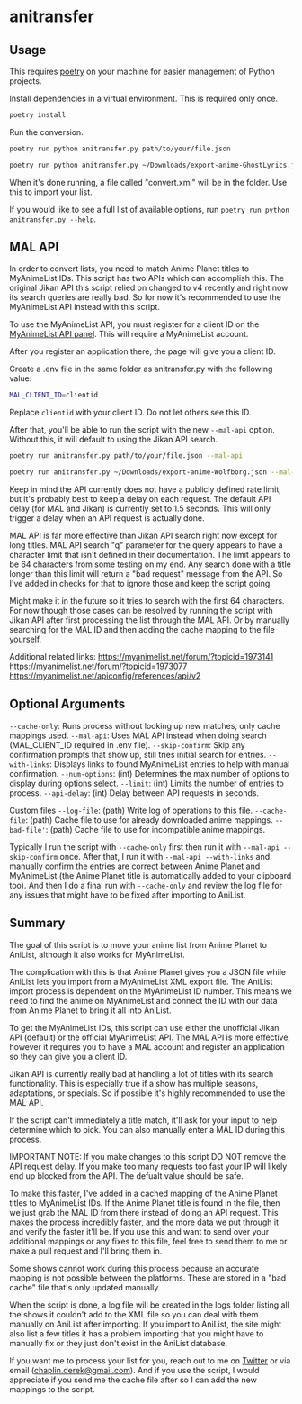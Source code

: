 # anitransfer
## Usage
This requires [poetry](https://python-poetry.org) on your machine for easier management of Python projects.

Install dependencies in a virtual environment. This is required only once.

```bash
poetry install
```

Run the conversion.
```bash
poetry run python anitransfer.py path/to/your/file.json
```

```bash
poetry run python anitransfer.py ~/Downloads/export-anime-GhostLyrics.json
```

When it's done running, a file called "convert.xml" will be in the folder. Use this to import your list.

If you would like to see a full list of available options, run `poetry run python anitransfer.py --help`.

## MAL API
In order to convert lists, you need to match Anime Planet titles to MyAnimeList IDs. This script has two APIs which can accomplish this. The original Jikan API this script relied on changed to v4 recently and right now its search queries are really bad. So for now it's recommended to use the MyAnimeList API instead with this script.

To use the MyAnimeList API, you must register for a client ID on the [MyAnimeList API panel](https://myanimelist.net/apiconfig). This will require a MyAnimeList account.

After you register an application there, the page will give you a client ID.

Create a .env file in the same folder as anitransfer.py with the following value:

```bash
MAL_CLIENT_ID=clientid
```
Replace `clientid` with your client ID. Do not let others see this ID.

After that, you'll be able to run the script with the new `--mal-api` option. Without this, it will default to using the Jikan API search.

```bash
poetry run anitransfer.py path/to/your/file.json --mal-api
```

```bash
poetry run anitransfer.py ~/Downloads/export-anime-Wolfborg.json --mal-api
```

Keep in mind the API currently does not have a publicly defined rate limit, but it's probably best to keep a delay on each request. The default API delay (for MAL and Jikan) is currently set to 1.5 seconds. This will only trigger a delay when an API request is actually done.

MAL API is far more effective than Jikan API search right now except for long titles. MAL API search "q" parameter for the query appears to have a character limit that isn't defined in their documentation. The limit appears to be 64 characters from some testing on my end. Any search done with a title longer than this limit will return a "bad request" message from the API. So I've added in checks for that to ignore those and keep the script going.

Might make it in the future so it tries to search with the first 64 characters. For now though those cases can be resolved by running the script with Jikan API after first processing the list through the MAL API. Or by manually searching for the MAL ID and then adding the cache mapping to the file yourself.

Additional related links:
https://myanimelist.net/forum/?topicid=1973141
https://myanimelist.net/forum/?topicid=1973077
https://myanimelist.net/apiconfig/references/api/v2


## Optional Arguments
`--cache-only`: Runs process without looking up new matches, only cache mappings used.
`--mal-api`: Uses MAL API instead when doing search (MAL_CLIENT_ID  required in .env file).
`--skip-confirm`: Skip any confirmation prompts that show up, still tries initial search for entries.
`--with-links`: Displays links to found MyAnimeList entries to help with manual confirmation.
`--num-options`: (int) Determines the max number of options to display during options select.
`--limit`: (int) Limits the number of entries to process.
`--api-delay`: (int) Delay between API requests in seconds.

Custom files
`--log-file`: (path) Write log of operations to this file.
`--cache-file`: (path) Cache file to use for already downloaded anime mappings.
`--bad-file'`: (path) Cache file to use for incompatible anime mappings.

Typically I run the script with `--cache-only` first then run it with `--mal-api --skip-confirm` once. After that, I run it with `--mal-api --with-links` and manually confirm the entries are correct between Anime Planet and MyAnimeList (the Anime Planet title is automatically added to your clipboard too). And then I do a final run with `--cache-only` and review the log file for any issues that might have to be fixed after importing to AniList.

## Summary
The goal of this script is to move your anime list from Anime Planet to AniList, although it also works for MyAnimeList.

The complication with this is that Anime Planet gives you a JSON file while AniList lets you import from a MyAnimeList XML export file. The AniList import process is dependent on the MyAnimeList ID number. This means we need to find the anime on MyAnimeList and connect the ID with our data from Anime Planet to bring it all into AniList.

To get the MyAnimeList IDs, this script can use either the unofficial Jikan API (default) or the official MyAnimeList API. The MAL API is more effective, however it requires you to have a MAL account and register an application so they can give you a client ID.

Jikan API is currently really bad at handling a lot of titles with its search functionality. This is especially true if a show has multiple seasons, adaptations, or specials. So if possible it's highly recommended to use the MAL API.

If the script can't immediately a title match, it'll ask for your input to help determine which to pick. You can also manually enter a MAL ID during this process.

IMPORTANT NOTE: If you make changes to this script DO NOT remove the API request delay. If you make too many requests too fast your IP will likely end up blocked from the API. The defualt value should be safe.

To make this faster, I've added in a cached mapping of the Anime Planet titles to MyAnimeList IDs. If the Anime Planet title is found in the file, then we just grab the MAL ID from there instead of doing an API request. This makes the process incredibly faster, and the more data we put through it and verify the faster it'll be. If you use this and want to send over your additional mappings or any fixes to this file, feel free to send them to me or make a pull request and I'll bring them in.

Some shows cannot work during this process because an accurate mapping is not possible between the platforms. These are stored in a "bad cache" file that's only updated manually.

When the script is done, a log file will be created in the logs folder listing all the shows it couldn't add to the XML file so you can deal with them manually on AniList after importing. If you import to AniList, the site might also list a few titles it has a problem importing that you might have to manually fix or they just don't exist in the AniList database.

If you want me to process your list for you, reach out to me on [Twitter](https://twitter.com/Wolfborgg) or via email ([chaplin.derek@gmail.com](mailto:chaplin.derek@gmail.com)). And if you use the script, I would appreciate if you send me the cache file after so I can add the new mappings to the script.
